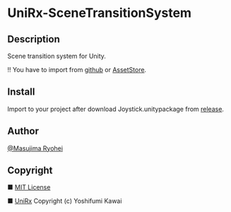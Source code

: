 # UniRx-SceneTransitionSystem

## Description
Scene transition system for Unity.

!! You have to import from [github](https://github.com/neuecc/UniRx) or [AssetStore](https://assetstore.unity.com/packages/tools/integration/unirx-reactive-extensions-for-unity-17276).

## Install
Import to your project after download Joystick.unitypackage from [release](https://github.com/MasujimaRyohei/UniRx-SceneTransitionSystem/releases).

## Author
[@Masujima Ryohei](https://www.twitter.com/MasujimaRyohei/)

## Copyright
■ [MIT License](https://github.com/MasujimaRyohei/UniRx-SceneTransitionSystem/blob/master/LICENSE)

■ [UniRx](https://github.com/neuecc/UniRx/blob/master/LICENSE)
Copyright (c) Yoshifumi Kawai

